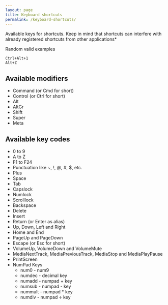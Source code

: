```yaml
---
layout: page
title: Keyboard shortcuts
permalink: /keyboard-shortcuts/
---
```


Available keys for shortcuts. 
Keep in mind that shortcuts can interfere with already registered shortcuts from other applications*

Random valid examples
```
Ctrl+Alt+1
Alt+Z
```


## Available modifiers
- Command (or Cmd for short)
- Control (or Ctrl for short)
- Alt
- AltGr
- Shift
- Super
- Meta

## Available key codes
- 0 to 9
- A to Z
- F1 to F24
- Punctuation like ~, !, @, #, $, etc.
- Plus
- Space
- Tab
- Capslock
- Numlock
- Scrolllock
- Backspace
- Delete
- Insert
- Return (or Enter as alias)
- Up, Down, Left and Right
- Home and End
- PageUp and PageDown
- Escape (or Esc for short)
- VolumeUp, VolumeDown and VolumeMute
- MediaNextTrack, MediaPreviousTrack, MediaStop and MediaPlayPause
- PrintScreen
- NumPad Keys
  - num0 - num9
  - numdec - decimal key
  - numadd - numpad + key
  - numsub - numpad - key
  - nummult - numpad * key
  - numdiv - numpad ÷ key
